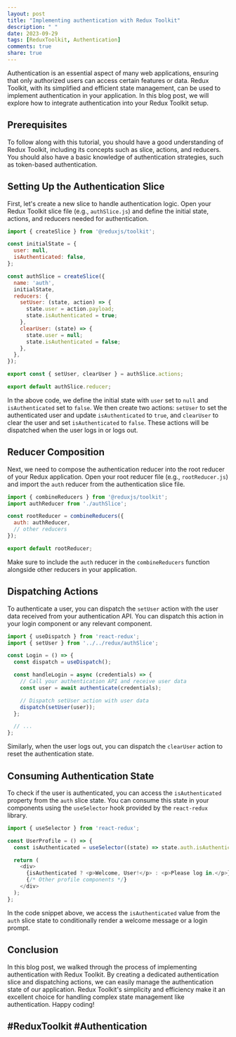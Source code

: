 ```yaml
---
layout: post
title: "Implementing authentication with Redux Toolkit"
description: " "
date: 2023-09-29
tags: [ReduxToolkit, Authentication]
comments: true
share: true
---
```


Authentication is an essential aspect of many web applications, ensuring that only authorized users can access certain features or data. Redux Toolkit, with its simplified and efficient state management, can be used to implement authentication in your application. In this blog post, we will explore how to integrate authentication into your Redux Toolkit setup.

## Prerequisites

To follow along with this tutorial, you should have a good understanding of Redux Toolkit, including its concepts such as slice, actions, and reducers. You should also have a basic knowledge of authentication strategies, such as token-based authentication.

## Setting Up the Authentication Slice

First, let's create a new slice to handle authentication logic. Open your Redux Toolkit slice file (e.g., `authSlice.js`) and define the initial state, actions, and reducers needed for authentication.

```javascript
import { createSlice } from '@reduxjs/toolkit';

const initialState = {
  user: null,
  isAuthenticated: false,
};

const authSlice = createSlice({
  name: 'auth',
  initialState,
  reducers: {
    setUser: (state, action) => {
      state.user = action.payload;
      state.isAuthenticated = true;
    },
    clearUser: (state) => {
      state.user = null;
      state.isAuthenticated = false;
    },
  },
});

export const { setUser, clearUser } = authSlice.actions;

export default authSlice.reducer;
```

In the above code, we define the initial state with `user` set to `null` and `isAuthenticated` set to `false`. We then create two actions: `setUser` to set the authenticated user and update `isAuthenticated` to `true`, and `clearUser` to clear the user and set `isAuthenticated` to `false`. These actions will be dispatched when the user logs in or logs out.

## Reducer Composition

Next, we need to compose the authentication reducer into the root reducer of your Redux application. Open your root reducer file (e.g., `rootReducer.js`) and import the `auth` reducer from the authentication slice file.

```javascript
import { combineReducers } from '@reduxjs/toolkit';
import authReducer from './authSlice';

const rootReducer = combineReducers({
  auth: authReducer,
  // other reducers
});

export default rootReducer;
```

Make sure to include the `auth` reducer in the `combineReducers` function alongside other reducers in your application.

## Dispatching Actions

To authenticate a user, you can dispatch the `setUser` action with the user data received from your authentication API. You can dispatch this action in your login component or any relevant component.

```javascript
import { useDispatch } from 'react-redux';
import { setUser } from '../../redux/authSlice';

const Login = () => {
  const dispatch = useDispatch();

  const handleLogin = async (credentials) => {
    // Call your authentication API and receive user data
    const user = await authenticate(credentials);

    // Dispatch setUser action with user data
    dispatch(setUser(user));
  };

  // ...
};
```

Similarly, when the user logs out, you can dispatch the `clearUser` action to reset the authentication state.

## Consuming Authentication State

To check if the user is authenticated, you can access the `isAuthenticated` property from the `auth` slice state. You can consume this state in your components using the `useSelector` hook provided by the `react-redux` library.

```javascript
import { useSelector } from 'react-redux';

const UserProfile = () => {
  const isAuthenticated = useSelector((state) => state.auth.isAuthenticated);

  return (
    <div>
      {isAuthenticated ? <p>Welcome, User!</p> : <p>Please log in.</p>}
      {/* Other profile components */}
    </div>
  );
};
```

In the code snippet above, we access the `isAuthenticated` value from the `auth` slice state to conditionally render a welcome message or a login prompt.

## Conclusion

In this blog post, we walked through the process of implementing authentication with Redux Toolkit. By creating a dedicated authentication slice and dispatching actions, we can easily manage the authentication state of our application. Redux Toolkit's simplicity and efficiency make it an excellent choice for handling complex state management like authentication. Happy coding!

## #ReduxToolkit #Authentication